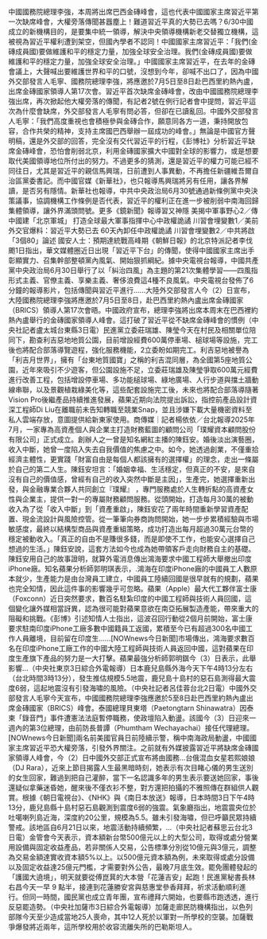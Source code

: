 中國國務院總理李強，本周將出席巴西金磚峰會，這也代表中國國家主席習近平第一次缺席峰會，大權旁落傳聞甚囂塵上！難道習近平真的大勢已去嗎？6/30中國成立的新機構目的，是要集中統一領導，解決中央領導機構新老交替獨立機構，這被視為習近平權利遭到架空，但國內學者不認同！中國國家主席習近平：「我們(金磚成員國)要做維護和平的穩定力量，加強全球安全治理。我們(金磚成員國)要做維護和平的穩定力量，加強全球安全治理。」中國國家主席習近平，在去年的金磚會議上，大聲喊出要維護世界和平的口號，沒想到今年，卻喊不出口了，因為中國外交部發言人毛寧、國務院總理李強，將應邀於7月5日至8日赴巴西里約熱內盧，出席金磚國家領導人第17次會。習近平首次缺席金磚峰會，改由中國國務院總理李強出席，再次掀起他大權旁落的傳聞，有記者2號在例行記者會中提問，習近平這次為什麼會缺席，外交部發言人毛寧有問必答，但卻在已讀亂回。中國外交部發言人毛寧：「我們高度重視也會積極參與金磚合作，願意同各方一道，秉持開放包容，合作共榮的精神，支持主席國巴西舉辦一屆成功的峰會。」無論是中國官方聲明稿，還是外交部的回答，完全沒有交代習近平的行程，《彭博社》分析習近平缺席金磚峰會，恐怕會削弱北京，利用金磚國家擴大中國對全球的影響力，或是想要取代美國領導地位所付出的努力。不過更多的猜測，還是習近平的權力可能已經不同往日，尤其是習近平的親信馬興瑞，日前遭到人事異動，不再擔任新疆維吾爾自治區黨委書記。而中國官媒《新華社》，也只報導馬興瑞將另有任用，讓各界解讀，是否另有隱情。新華社也報導，中共中央政治局6月30號通過新條例黨中央決策議事，協調機構工作條例是否代表，習近平的權利正在進一步被削弱中南海回歸集體領導，讓外界滿頭問號。更多《鏡新聞》報導習又神隱 美揭中軍事野心2／傳中國建「北京軍城」 打造全球最大軍事指揮中心中政權詭譎 川習會埋變數1／美前外交官爆料：習近平大勢已去 60天內卸任中政權詭譎 川習會埋變數2／中共將啟「3個80」論述 國安人士：預期達統戰高峰期《朝鮮日報》的北京特派記者李伐颮1日指出，華文媒體圈近日出現「習近平下台」的傳聞，使得中國國家主席出手彰顯實力、召集幹部整頓黨內風氣、開始狠抓綱紀。​據中央電視台報導，中國共產黨中央政治局6月30日舉行了以「糾治四風」為主題的第21次集體學習——四風指形式主義、官僚主義、享樂主義、奢侈浪費這4種不良風氣。中央電視台發佈了6分鐘的報導影片，包括傳聞與習近平進行......大陸外交部發言人今（2）日宣布，大陸國務院總理李強將應邀於7月5日至8日，赴巴西里約熱內盧出席金磚國家（BRICS）領導人第17次會晤。中國政府宣布，總理李強將出席本周末在巴西裡約熱內盧舉行的金磚國家領導人峰會。這打破了習近平從不缺席金磚峰會的慣例（中央社記者盧太城台東縣3日電）民進黨立委莊瑞雄、陳瑩今天在村民及相關單位陪同下，勘查利吉惡地地質公園，目前增設經費600萬停車場、槌球場等設施，完工後也將配合部落導覽遊程，強化服務機能，2立委盼如期完工。利吉惡地被譽為「利吉月世界」，擁有「台東地質國寶」之稱的利吉混同層，為全國第5座地質公園，近年來吸引不少遊客，但公園設施不足，立委莊瑞雄及陳瑩爭取600萬元經費進行改善工程，包括增設停車場、多功能槌球場、綠地廣場、人行步道與擋土牆動線串聯，以及景觀植栽綠美化等，這些配套設施完工後，未來也將配合部落導隨著Vision Pro後繼產品持續推進發展，蘋果近期向法院提出訴訟，指控前產品設計資深工程師Di Liu在離職前未告知轉職至競業Snap，並且涉嫌下載大量機密資料至私人雲端存放，意圖提供給新東家使用。商傳媒｜記者楊依依／台北報導2025年7月，一家專為高資產個人與企業主打造財務藍圖的顧問公司「璞耀資本顧問股份有限公司」正式成立。創辦人之一曾是知名網紅主播的陳鈺安。婚後淡出演藝圈，收入中斷，她曾一度陷入失去自我價值的焦慮之中。如今，她透過創業，不僅重拾經濟主體性，更實踐「財富自由是每個人都該擁有的選擇權」的理念，走出一條屬於自己的第二人生。陳鈺安坦言：「婚姻幸福、生活穩定，但真正的不安，是來自沒有自己的價值感，曾經有自己的收入突然中斷是主因」，生產完，她選擇重新出發，與金融專業合夥人共同創立『璞耀』 ，專門服務處於人生轉折點的高資產女性與企業主，提供一對一的專屬財務顧問服務。從頭開始，打造每月30萬的被動收入為了從「收入中斷」到「資產重啟」，陳鈺安花了兩年時間重新學習資產配置、現金流設計與風險控管。從一筆筆向券商詢問開始，她一步步累積經驗與市場敏感度，最終以結構型商品與資產重組策略，成功打造出每月超過30萬元台幣的穩定被動收入。「真正的自由不是賺很多錢，而是即使不工作，也能安心選擇自己想過的生活。」陳鈺安說，這套方法如今也成為她帶領客戶走向財務自主的基礎。陳鈺安用自己的故事證明，就算外電消息傳出鴻海要求中國工程師大舉撤出印度iPhone廠。知名蘋果分析師郭明琪表示，.鴻海在印度iPhone廠的中國員工人數原本就少，生產能力是由台灣員工建立，中國員工陸續回國是很早就有的規劃，蘋果也完全知情，因此這件事的影響幾乎可忽略。蘋果（Apple）最大代工夥伴富士康（Foxconn）近日突然要求，數百名駐紮印度的中國工程師與技術人員回國，這個變化讓外媒相當訝異，認為很可能對蘋果意欲在南亞拓展製造產能，帶來重大的阻礙和挑戰。《彭博》引述知情人士指出，這波召回行動從2個月前開始，富士康要求駐南印度iPhone工廠多數中國籍員工返國，累積至今已有超過300名中國工作人員離境，目前留在印度生......[NOWnews今日新聞]市場傳出，鴻海要求數百名在印度iPhone工廠工作的中國大陸工程師與技術人員返回中國，這對蘋果在印度生產旗下產品的努力是一大打擊。蘋果最強分析師郭明錤今（3）日表示，此舉影響...（中央社東京3日綜合外電報導）日本鹿兒島縣外海今天下午4時13分左右（台北時間3時13分），發生推估規模5.5地震，鹿兒島十島村的惡石島測得最大震度6弱，這起地震沒有引發海嘯的風險。（中央社記者呂佳蓉台北2日電）中國外交部發言人毛寧今天宣布，中國國務院總理李強應邀於5至8日赴巴西里約熱內盧出席金磚國家（BRICS）峰會。泰國總理貝東塔（Paetongtarn Shinawatra）因泰柬「錄音門」事件遭憲法法庭暫停職務，使政壇陷入動盪。該國今（3）日迎來一週內的第3位總理，由前防長普譚（Phumtham Wechayachai）接任代理總理。[NOWnews今日新聞]兩名前美國官員日前陸續示警，稱中南海政局動盪，中國國家主席習近平恐大權旁落，引發外界關注。之前就有外媒披露習近平將缺席金磚國家領導人峰會，今（2）日中國外交部正式宣布將由國務...台俄混血女星若熙娘娘（DJ Rara），近來上節目揭露人生最黑暗時刻，她表示有次目睹心儀的男生送別的女生回家，難過到把自己灌醉，當下一名認識多年的男生表示要送她回家，事後還疑似拿藥迷昏她，醒來後不僅衣衫不整，對方還把拍攝的不雅照傳在群組供人觀賞。根據《朝日電視台》、《NHK》與《南日本放送》報導，日本時間3日下午4時13分，鹿兒島縣十島村惡石島觀測到震度6弱的強震。氣象廳指出，地震震央位於吐噶喇列島近海，深度約20公里，規模為5.5。雖未引發海嘯，但已呼籲民眾持續警戒。該地區自6月21日以來，地震活動持續頻繁，...（中央社記者蘇思云台北3日電）金管會今天表示，資本額新台幣500億元以上的大型公司，取得或處分營業用設備與固定收益產品，若非關係人交易，公告標準分別從10億元與3億元，調整為交易金額達實收資本額5%以上。以500億元資本額為例，未來取得或處分設備以及固定收益達25億元門檻，才需要對外公告，最晚7月底生效。罷免團體發起的「護國大遶境」，明天就要從傅崑萁的大本營「花蓮吉安」起跑！民進黨秘書長林右昌今天一早 9 點半，接連到花蓮勝安宮與慈惠堂參香拜拜，祈求活動順利進行。但同一時間，國民黨也成立青年團，宣布禮拜六開始，也要縣市跑透透，進行反惡罷造勢。（中央社加薩市3日綜合外電報導）加薩走廊民防機構指出，以色列部隊今天至少造成當地25人喪命，其中12人死於以軍對一所學校的空襲。加薩戰爭爆發將近兩年，這所學校用於收容流離失所的巴勒斯坦人。
